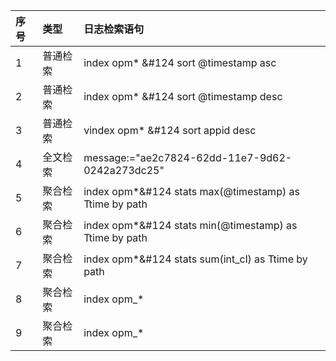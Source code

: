 |序号	|类型	|日志检索语句|
| :--- | :--- | :--- |
|1|	普通检索|	index opm* &#124 sort  @timestamp asc|
|2|     普通检索|	index opm* &#124 sort  @timestamp desc|
|3|	普通检索|	vindex opm* &#124 sort  appid desc|
|4|	全文检索	|message:="ae2c7824-62dd-11e7-9d62-0242a273dc25"|
|5|	聚合检索|	index opm*&#124 stats max(@timestamp) as Ttime by path|
|6|	聚合检索	|index opm*&#124 stats min(@timestamp) as Ttime by path|
|7|	聚合检索|	index opm*&#124 stats sum(int_cl) as Ttime by path|
|8|	聚合检索|	index opm_*|filter state=="Begin"|stats distinct_count(tradeid) as count_trans by appid|
|9|	聚合检索	|index opm_*|filter state=="Begin"|stats distinct_count(tradeid) as count_trans by appid,msid|
